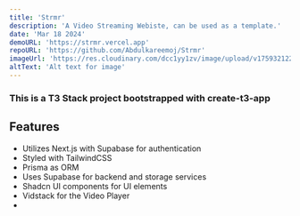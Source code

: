 ```yaml
---
title: 'Strmr'
description: 'A Video Streaming Webiste, can be used as a template.'
date: 'Mar 18 2024'
demoURL: 'https://strmr.vercel.app'
repoURL: 'https://github.com/Abdulkareemoj/Strmr'
imageUrl: 'https://res.cloudinary.com/dcc1yy1zv/image/upload/v1759321228/www/Screenshot_2025-09-30_at_22-08-35_Strmr_-_Learn_Anything_Anytime_-_strmr_gyyfew.png'
altText: 'Alt text for image'
---
```


### This is a T3 Stack project bootstrapped with create-t3-app

## Features

- Utilizes Next.js with Supabase for authentication
- Styled with TailwindCSS
- Prisma as ORM
- Uses Supabase for backend and storage services
- Shadcn UI components for UI elements
- Vidstack for the Video Player
-
